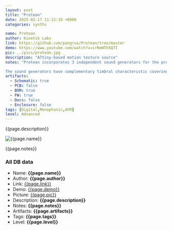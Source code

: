 ```yaml
---
layout: post
title: "Protean"
date: 2025-02-17 11:12:19 +0000
categories: synths

name: Protean
author: Kinetik Labs
link: https://github.com/pangrus/Protean/tree/master
demo: https://www.youtube.com/watch?v=irRmHTh5Q7I
pic: ../pics/protean.jpg
description: "ATtiny-based motion texture source"
notes: "Protean incorporates 3 independent sound generators for the production of a wide variety of sonic environments with a ever changing expressive vitality.

The sound generators have complementary timbral characteristic covering all the frequency spectrum and may also be modulated by the two low frequency oscillators implemented in the circuit, generating hypnotic sounds which evolve over time. "
artifacts:
  - Schematic: true
  - PCB: false
  - BOM: true
  - FW: true
  - Docs: false
  - Enclosure: false
tags: [Digital,Monophonic,AVR]
level: Advanced
---
```


{{page.description}}

![{{page.name}}]({{page.pic}})

{{page.notes}}

### All DB data
- Name: **{{page.name}}**
- Author: **{{page.author}}**
- Link: [{{page.link}}]({{page.link}})
- Demo: [{{page.demo}}]({{page.demo}})
- Picture: [{{page.pic}}]({{page.pic}})
- Description: **{{page.description}}**
- Notes: **{{page.notes}}**
- Artifacts: **{{page.artifacts}}**
- Tags: **{{page.tags}}**
- Level: **{{page.level}}**
